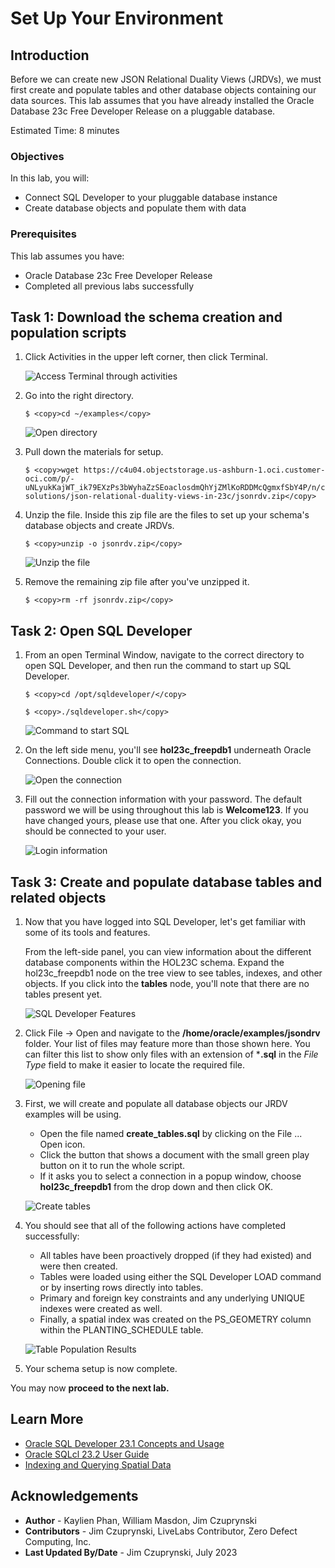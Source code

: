 # Set Up Your Environment

## Introduction

Before we can create new JSON Relational Duality Views (JRDVs), we must first create and populate tables and other database objects containing our data sources. This lab assumes that you have already installed the Oracle Database 23c Free Developer Release on a pluggable database.
<!--and have started ORDS-->

Estimated Time: 8 minutes

### Objectives

In this lab, you will:

- Connect SQL Developer to your pluggable database instance
- Create database objects and populate them with data

### Prerequisites

This lab assumes you have:
- Oracle Database 23c Free Developer Release
- Completed all previous labs successfully

## Task 1: Download the schema creation and population scripts

1. Click Activities in the upper left corner, then click Terminal.

    ![Access Terminal through activities](images/activities-terminal.png)
<!-- Select File -> New Tab since ORDS is running in your current Terminal tab.-->
2. Go into the right directory.

    ```
    $ <copy>cd ~/examples</copy>
    ```

    ![Open directory](images/directory.png)

3. Pull down the materials for setup.

    ```
    $ <copy>wget https://c4u04.objectstorage.us-ashburn-1.oci.customer-oci.com/p/-uNLyukKajWT_ik79EXzPs3bWyhaZzSEoaclosdmQhYjZMlKoRDDMcQgmxfSbY4P/n/c4u04/b/livelabsfiles/o/partner-solutions/json-relational-duality-views-in-23c/jsonrdv.zip</copy>
    ```

    <!--![Wget to pull materials](images/material-pulldown-setup.png)-->

4. Unzip the file. Inside this zip file are the files to set up your schema's database objects and create JRDVs.

    ```
    $ <copy>unzip -o jsonrdv.zip</copy>
    ```

    ![Unzip the file](images/unzip-file.png)

5. Remove the remaining zip file after you've unzipped it.

    ```
    $ <copy>rm -rf jsonrdv.zip</copy>
    ```

    <!-- ![Remaining zip file removed](images/remove-zip.png) -->


## Task 2: Open SQL Developer

1. From an open Terminal Window, navigate to the correct directory to open SQL Developer, and then run the command to start up SQL Developer.

    ```
    $ <copy>cd /opt/sqldeveloper/</copy>
    ```
    ```
    $ <copy>./sqldeveloper.sh</copy>
    ```

    ![Command to start SQL](images/start-sqldeveloper.png)

3. On the left side menu, you'll see **hol23c_freepdb1** underneath Oracle Connections. Double click it to open the connection.


    ![Open the connection](images/hol23c-connection.png)

4. Fill out the connection information with your password. The default password we will be using throughout this lab is **Welcome123**. If you have changed yours, please use that one. After you click okay, you should be connected to your user.

    ![Login information](images/login-connection.png)

## Task 3: Create and populate database tables and related objects

1. Now that you have logged into SQL Developer, let's get familiar with some of its tools and features.

    From the left-side panel, you can view information about the different database components within the HOL23C schema. Expand the hol23c_freepdb1 node on the tree view to see tables, indexes, and other objects. If you click into the **tables** node, you'll note that there are no tables present yet.

    ![SQL Developer Features](images/explore-sqldeveloper.png)

2. Click File -> Open and navigate to the **/home/oracle/examples/jsondrv** folder. Your list of files may feature more than those shown here. You can filter this list to show only files with an extension of ***.sql** in the *File Type* field to make it easier to locate the required file.

    ![Opening file](images/file-open.png)

3. First, we will create and populate all database objects our JRDV examples will be using.

    - Open the file named **create_tables.sql** by clicking on the File ... Open icon. 
    - Click the button that shows a document with the small green play button on it to run the whole script.
    - If it asks you to select a connection in a popup window, choose **hol23c_freepdb1** from the drop down and then click OK.

    ![Create tables](images/create_tables.png)

4. You should see that all of the following actions have completed successfully:

    - All tables have been proactively dropped (if they had existed) and were then created.
    - Tables were loaded using either the SQL Developer LOAD command or by inserting rows directly into tables.
    - Primary and foreign key constraints and any underlying UNIQUE indexes were created as well.
    - Finally, a spatial index was created on the PS\_GEOMETRY column within the PLANTING\_SCHEDULE table.

    ![Table Population Results](./images/post-schema-population.png)

5. Your schema setup is now complete. 

You may now **proceed to the next lab.**

## Learn More
- [Oracle SQL Developer 23.1 Concepts and Usage](https://docs.oracle.com/en/database/oracle/sql-developer/23.1/rptug/sql-developer-concepts-usage.html#GUID-464C045C-FBDF-417A-A20B-037D294B3BDA)
- [Oracle SQLcl 23.2 User Guide](https://docs.oracle.com/en/database/oracle/sql-developer-command-line/23.2/)
- [Indexing and Querying Spatial Data](https://docs.oracle.com/en/database/oracle/oracle-database/23/spatl/indexing-querying-spatial-data.html)

## Acknowledgements
* **Author** - Kaylien Phan, William Masdon, Jim Czuprynski
* **Contributors** - Jim Czuprynski, LiveLabs Contributor, Zero Defect Computing, Inc.
* **Last Updated By/Date** - Jim Czuprynski, July 2023
